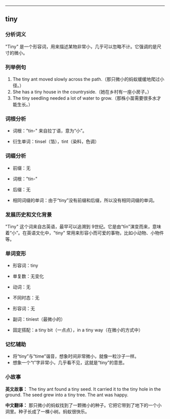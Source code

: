 
---------------
## tiny
### 分析词义
"Tiny" 是一个形容词，用来描述某物非常小，几乎可以忽略不计。它强调的是尺寸的微小。

### 列举例句
1. The tiny ant moved slowly across the path.（那只微小的蚂蚁缓缓地爬过小径。）
2. She has a tiny house in the countryside.（她在乡村有一座小房子。）
3. The tiny seedling needed a lot of water to grow.（那株小苗需要很多水才能生长。）

### 词根分析
- 词根："tin-" 来自拉丁语，意为“小”。

- 衍生单词：tinsel（箔），tint（染料，色调）

### 词缀分析
- 前缀：无
- 词根："tin-"
- 后缀：无

- 相同词缀的单词：由于“tiny”没有前缀和后缀，所以没有相同词缀的单词。

### 发展历史和文化背景
"Tiny" 这个词来自古英语，最早可以追溯到 9世纪。它是由“tīn”演变而来，意味着“小”。在英语文化中，"tiny" 常用来形容小而可爱的事物，比如小动物、小物件等。

### 单词变形
- 形容词：tiny
- 单复数：无变化
- 动词：无
- 不同时态：无
- 形容词：无
- 副词：tiniest（最微小的）

- 固定搭配：a tiny bit（一点点），in a tiny way（在微小的方式中）

### 记忆辅助
- 将“tiny”与“time”谐音，想象时间非常微小，就像一粒沙子一样。
- 想象一个“t”字非常小，几乎看不见，这就是“tiny”的意思。

### 小故事
**英文故事：**
The tiny ant found a tiny seed. It carried it to the tiny hole in the ground. The seed grew into a tiny tree. The ant was happy.

**中文翻译：**
那只微小的蚂蚁找到了一颗微小的种子。它把它带到了地下的一个小洞里。种子长成了一棵小树。蚂蚁很快乐。

